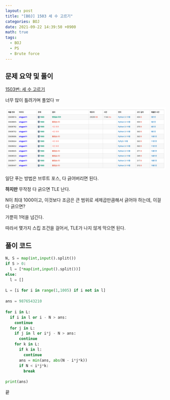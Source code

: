 ```yaml
---
layout: post
title: "[BOJ] 1503 세 수 고르기"
categories: BOJ
date: 2021-09-22 14:39:50 +0900
math: true
tags:
  - BOJ
  - PS
  - Brute force
---
```


## 문제 요약 및 풀이

[1503번: 세 수 고르기](https://www.acmicpc.net/problem/1503)

너무 많이 틀려가며 풀었다 ㅠ

![wa](/assets/img/posts/boj-1503-wa.png)

일단 푸는 방법은 브루트 포스, 다 긁어버리면 된다.

**하지만** 무작정 다 긁으면 TLE 난다.

N이 최대 1000이고, 이것보다 조금은 큰 범위로 세제곱만큼해서 긁어야 하는데, 이걸 다 긁으면?

가뿐히 1억을 넘긴다.

따라서 몇가지 스킵 조건을 걸어서, TLE가 나지 않게 막으면 된다.

## 풀이 코드

```python
N, S = map(int,input().split())
if S > 0:
  l = [*map(int,input().split())]
else:
  l = []

L = [i for i in range(1,1005) if i not in l]

ans = 9876543210

for i in L:
  if i in l or i - N > ans:
    continue
  for j in L:
    if j in l or i*j - N > ans:
      continue
    for k in L:
      if k in l:
        continue
      ans = min(ans, abs(N - i*j*k))
      if N < i*j*k:
        break

print(ans)
```

끝